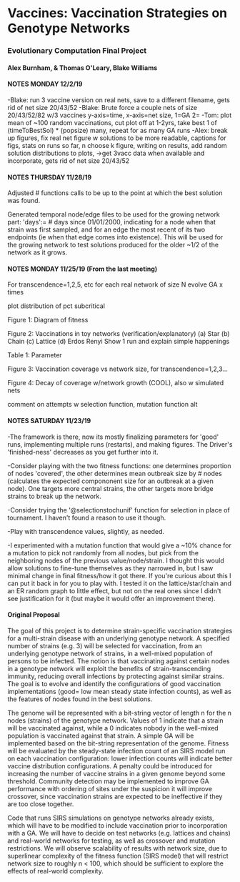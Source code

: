 # Vaccines: Vaccination Strategies on Genotype Networks
### Evolutionary Computation Final Project
#### Alex Burnham, & Thomas O'Leary, Blake Williams

#### NOTES MONDAY 12/2/19 
-Blake: run 3 vaccine version on real nets, save to a different filename, gets rid of net size 20/43/52
-Blake: Brute force a couple nets of size 20/43/52/82 w/3 vaccines y-axis=time, x-axis=net size, 1=GA 2=
-Tom: plot mean of ~100 random vaccinations, cut plot off at 1-2yrs, take best 1 of (timeToBestSol) * (popsize) many, repeat for as many GA runs
-Alex: break up figures, fix  real net figure w solutions to be more readable, captions for figs, stats on runs so far, n choose k figure, writing on results, add random solution distributions to plots, ->get 3vacc data when available and incorporate, gets rid of net size 20/43/52


#### NOTES THURSDAY 11/28/19 
Adjusted # functions calls to be up to the point at which the best solution was found.

Generated temporal node/edge files to be used for the growing network part: 'days':= # days since 01/01/2000, indicating for a node when that strain was first sampled, and for an edge the most recent of its two endpoints (ie when that edge comes into existence). This will be used for the growing network to test solutions produced for the older ~1/2 of the network as it grows.

#### NOTES MONDAY 11/25/19 (From the last meeting)
For transcendence=1,2,5, etc
	for each real network of size N
		evolve GA x times 

plot distribution of pct subcritical

Figure 1: Diagram of fitness 

Figure 2: Vaccinations in toy networks (verification/explanatory) 
(a) Star
(b) Chain
(c) Lattice
(d) Erdos Renyi
Show 1 run and explain simple happenings

Table 1:
Parameter

Figure 3: Vaccination coverage vs network size, for transcendence=1,2,3…

Figure 4: Decay of coverage w/network growth (COOL), also w simulated nets

comment on attempts w selection function, mutation function alt

 
#### NOTES SATURDAY 11/23/19
-The framework is there, now its mostly finalizing parameters for 'good' runs, implementing multiple runs (restarts), and making figures.  The Driver's 'finished-ness' decreases as you get further into it.

-Consider playing with the two fitness functions: one determines proportion of nodes 'covered', the other determines mean outbreak size by # nodes (calculates the expected compononent size for an outbreak at a given node). One targets more central strains, the other targets more bridge strains to break up the network.

-Consider trying the '@selectionstochunif' function for selection in place of tournament. I haven't found a reason to use it though.

-Play with transcendence values, slightly, as needed.

-I experimented with a mutation function that would give a ~10% chance for a mutation to pick not randomly from all nodes, but pick from the neighboring nodes of the previous value/node/strain. I thought this would allow solutions to fine-tune themselves as they narrowed in, but I saw minimal change in final fitness/how it got there. If you're curious about this I can put it back in for you to play with. I tested it on the lattice/star/chain and an ER random graph to little effect, but not on the real ones since I didn't see justification for it (but maybe it would offer an improvement there).


#### Original Proposal
The goal of this project is to determine strain-specific vaccination strategies for a multi-strain disease with an underlying genotype network. A specified number of strains (e.g. 3) will be selected for vaccination, from an underlying genotype network of strains, in a well-mixed population of persons to be infected. The notion is that vaccinating against certain nodes in a genotype network will exploit the benefits of strain-transcending immunity, reducing overall infections by protecting against similar strains. The goal is to evolve and identify the configurations of good vaccination implementations (good= low mean steady state infection counts), as well as the features of nodes found in the best solutions. 

The genome will be represented with a bit-string vector of length n for the n nodes (strains)
of the genotype network. Values of 1 indicate that a strain will be vaccinated against, while a 0
indicates nobody in the well-mixed population is vaccinated against that strain. A simple GA will be
implemented based on the bit-string representation of the genome. Fitness will be evaluated by the
steady-state infection count of an SIRS model run on each vaccination configuration: lower infection
counts will indicate better vaccine distribution configurations. A penalty could be introduced for
increasing the number of vaccine strains in a given genome beyond some threshold. Community
detection may be implemented to improve GA performance with ordering of sites under the suspicion
it will improve crossover, since vaccination strains are expected to be ineffective if they are too close
together.

Code that runs SIRS simulations on genotype networks already exists, which will have to
be modified to include vaccination prior to incorporation with a GA. We will have to decide on test
networks (e.g. lattices and chains) and real-world networks for testing, as well as crossover and
mutation restrictions. We will observe scalability of results with network size, due to superlinear
complexity of the fitness function (SIRS model) that will restrict network size to roughly n < 100,
which should be sufficient to explore the effects of real-world complexity.
